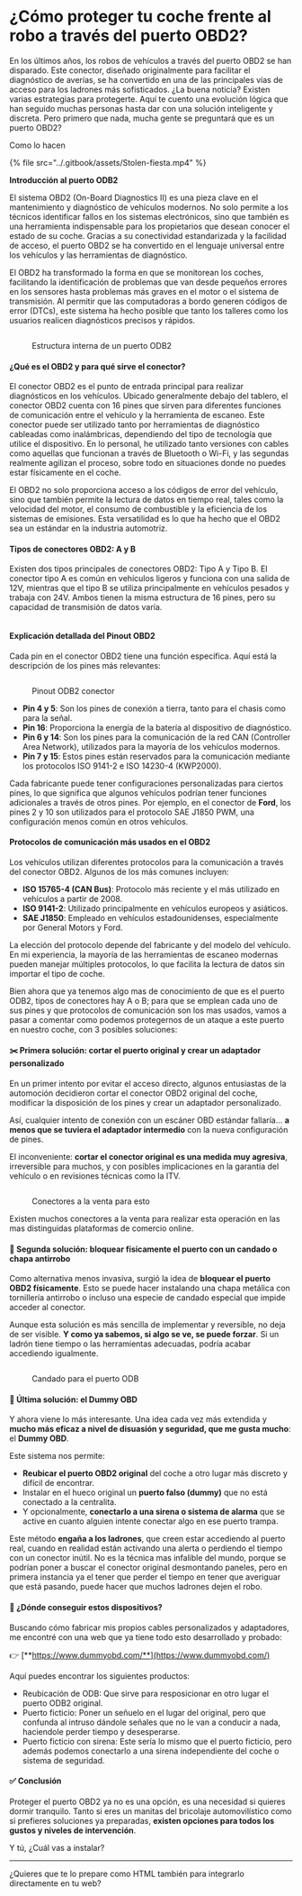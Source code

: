 # ¿Cómo proteger tu coche frente al robo a través del puerto OBD2?

En los últimos años, los robos de vehículos a través del puerto OBD2 se han disparado. Este conector, diseñado originalmente para facilitar el diagnóstico de averías, se ha convertido en una de las principales vías de acceso para los ladrones más sofisticados. ¿La buena noticia? Existen varias estrategias para protegerte. Aquí te cuento una evolución lógica que han seguido muchas personas hasta dar con una solución inteligente y discreta. Pero primero que nada, mucha gente se preguntará que es un puerto OBD2?



Como lo hacen

{% file src="../.gitbook/assets/Stolen-fiesta.mp4" %}



**Introducción al puerto ODB2**

El sistema OBD2 (On-Board Diagnostics II) es una pieza clave en el mantenimiento y diagnóstico de vehículos modernos. No solo permite a los técnicos identificar fallos en los sistemas electrónicos, sino que también es una herramienta indispensable para los propietarios que desean conocer el estado de su coche. Gracias a su conectividad estandarizada y la facilidad de acceso, el puerto OBD2 se ha convertido en el lenguaje universal entre los vehículos y las herramientas de diagnóstico.

El OBD2 ha transformado la forma en que se monitorean los coches, facilitando la identificación de problemas que van desde pequeños errores en los sensores hasta problemas más graves en el motor o el sistema de transmisión. Al permitir que las computadoras a bordo generen códigos de error (DTCs), este sistema ha hecho posible que tanto los talleres como los usuarios realicen diagnósticos precisos y rápidos.

<figure><img src="../.gitbook/assets/image (64).png" alt=""><figcaption><p>Estructura interna de un puerto ODB2</p></figcaption></figure>

#### **¿Qué es el OBD2 y para qué sirve el conector?**

El conector OBD2 es el punto de entrada principal para realizar diagnósticos en los vehículos. Ubicado generalmente debajo del tablero, el conector OBD2 cuenta con 16 pines que sirven para diferentes funciones de comunicación entre el vehículo y la herramienta de escaneo. Este conector puede ser utilizado tanto por herramientas de diagnóstico cableadas como inalámbricas, dependiendo del tipo de tecnología que utilice el dispositivo. En lo personal, he utilizado tanto versiones con cables como aquellas que funcionan a través de Bluetooth o Wi-Fi, y las segundas realmente agilizan el proceso, sobre todo en situaciones donde no puedes estar físicamente en el coche.

El OBD2 no solo proporciona acceso a los códigos de error del vehículo, sino que también permite la lectura de datos en tiempo real, tales como la velocidad del motor, el consumo de combustible y la eficiencia de los sistemas de emisiones. Esta versatilidad es lo que ha hecho que el OBD2 sea un estándar en la industria automotriz.



#### **Tipos de conectores OBD2: A y B**

Existen dos tipos principales de conectores OBD2: Tipo A y Tipo B. El conector tipo A es común en vehículos ligeros y funciona con una salida de 12V, mientras que el tipo B se utiliza principalmente en vehículos pesados y trabaja con 24V. Ambos tienen la misma estructura de 16 pines, pero su capacidad de transmisión de datos varía.

<figure><img src="../.gitbook/assets/image (65).png" alt=""><figcaption></figcaption></figure>

#### **Explicación detallada del Pinout OBD2**

Cada pin en el conector OBD2 tiene una función específica. Aquí está la descripción de los pines más relevantes:

<figure><img src="../.gitbook/assets/image (66).png" alt=""><figcaption><p>Pinout ODB2 conector</p></figcaption></figure>

* **Pin 4 y 5**: Son los pines de conexión a tierra, tanto para el chasis como para la señal.
* **Pin 16**: Proporciona la energía de la batería al dispositivo de diagnóstico.
* **Pin 6 y 14**: Son los pines para la comunicación de la red CAN (Controller Area Network), utilizados para la mayoría de los vehículos modernos.
* **Pin 7 y 15**: Estos pines están reservados para la comunicación mediante los protocolos ISO 9141-2 e ISO 14230-4 (KWP2000).

Cada fabricante puede tener configuraciones personalizadas para ciertos pines, lo que significa que algunos vehículos podrían tener funciones adicionales a través de otros pines. Por ejemplo, en el conector de **Ford**, los pines 2 y 10 son utilizados para el protocolo SAE J1850 PWM, una configuración menos común en otros vehículos.

#### **Protocolos de comunicación más usados en el OBD2**

Los vehículos utilizan diferentes protocolos para la comunicación a través del conector OBD2. Algunos de los más comunes incluyen:

* **ISO 15765-4 (CAN Bus)**: Protocolo más reciente y el más utilizado en vehículos a partir de 2008.
* **ISO 9141-2**: Utilizado principalmente en vehículos europeos y asiáticos.
* **SAE J1850**: Empleado en vehículos estadounidenses, especialmente por General Motors y Ford.

La elección del protocolo depende del fabricante y del modelo del vehículo. En mi experiencia, la mayoría de las herramientas de escaneo modernas pueden manejar múltiples protocolos, lo que facilita la lectura de datos sin importar el tipo de coche.

Bien ahora que ya tenemos algo mas de conocimiento de que es el puerto ODB2, tipos de conectores hay A o B; para que se emplean cada uno de sus pines y que protocolos de comunicación son los mas usados, vamos a pasar a comentar como podemos protegernos de un ataque a este puerto en nuestro coche, con 3 posibles soluciones:

#### ✂️ Primera solución: cortar el puerto original y crear un adaptador personalizado

En un primer intento por evitar el acceso directo, algunos entusiastas de la automoción decidieron cortar el conector OBD2 original del coche, modificar la disposición de los pines y crear un adaptador personalizado.

Así, cualquier intento de conexión con un escáner OBD estándar fallaría… **a menos que se tuviera el adaptador intermedio** con la nueva configuración de pines.

El inconveniente: **cortar el conector original es una medida muy agresiva**, irreversible para muchos, y con posibles implicaciones en la garantía del vehículo o en revisiones técnicas como la ITV.

<figure><img src="../.gitbook/assets/image (67).png" alt=""><figcaption><p>Conectores a la venta para esto</p></figcaption></figure>

Existen muchos conectores a la venta para realizar esta operación en las mas distinguidas plataformas de comercio online.



#### 🔐 Segunda solución: bloquear físicamente el puerto con un candado o chapa antirrobo

Como alternativa menos invasiva, surgió la idea de **bloquear el puerto OBD2 físicamente**. Esto se puede hacer instalando una chapa metálica con tornillería antirrobo o incluso una especie de candado especial que impide acceder al conector.

Aunque esta solución es más sencilla de implementar y reversible, no deja de ser visible. **Y como ya sabemos, si algo se ve, se puede forzar**. Si un ladrón tiene tiempo o las herramientas adecuadas, podría acabar accediendo igualmente.

<figure><img src="../.gitbook/assets/image (68).png" alt=""><figcaption><p>Candado para el puerto ODB</p></figcaption></figure>



#### 🧠 Última solución: el Dummy OBD

Y ahora viene lo más interesante. Una idea cada vez más extendida y **mucho más eficaz a nivel de disuasión y seguridad, que me gusta mucho**: el **Dummy OBD**.

Este sistema nos permite:

* **Reubicar el puerto OBD2 original** del coche a otro lugar más discreto y difícil de encontrar.
* Instalar en el hueco original un **puerto falso (dummy)** que no está conectado a la centralita.
* Y opcionalmente, **conectarlo a una sirena o sistema de alarma** que se active en cuanto alguien intente conectar algo en ese puerto trampa.

Este método **engaña a los ladrones**, que creen estar accediendo al puerto real, cuando en realidad están activando una alerta o perdiendo el tiempo con un conector inútil. No es la técnica mas infalible del mundo, porque se podrían poner a buscar el conector original desmontando paneles, pero en primera instancia ya el tener que perder el tiempo en tener que averiguar que está pasando, puede hacer que muchos ladrones dejen el robo.





#### 🧰 ¿Dónde conseguir estos dispositivos?

Buscando cómo fabricar mis propios cables personalizados y adaptadores, me encontré con una web que ya tiene todo esto desarrollado y probado:

👉 [**https://www.dummyobd.com/**](https://www.dummyobd.com/)

Aquí puedes encontrar los siguientes productos:

* Reubicación de ODB: Que sirve para resposicionar en otro lugar el puerto ODB2 original.
* Puerto ficticio: Poner un señuelo en el lugar del original, pero que confunda al intruso dándole señales que no le van a conducir a nada, haciendole perder tiempo y desesperarse.
* Puerto ficticio con sirena: Este sería lo mismo que el puerto ficticio, pero además podemos conectarlo a una sirena independiente del coche o sistema de seguridad.



#### ✅ Conclusión

Proteger el puerto OBD2 ya no es una opción, es una necesidad si quieres dormir tranquilo. Tanto si eres un manitas del bricolaje automovilístico como si prefieres soluciones ya preparadas, **existen opciones para todos los gustos y niveles de intervención**.

Y tú, ¿Cuál vas a instalar?

***

¿Quieres que te lo prepare como HTML también para integrarlo directamente en tu web?

